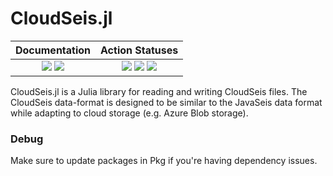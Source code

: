 # CloudSeis.jl

| **Documentation** | **Action Statuses** |
|:---:|:---:|
| [![][docs-dev-img]][docs-dev-url] [![][docs-stable-img]][docs-stable-url] | [![][doc-build-status-img]][doc-build-status-url] [![][build-status-img]][build-status-url] [![][code-coverage-img]][code-coverage-results] |

CloudSeis.jl is a Julia library for reading and writing CloudSeis files.  The
CloudSeis data-format is designed to be similar to the JavaSeis data format while
adapting to cloud storage (e.g. Azure Blob storage).

### Debug
Make sure to update packages in Pkg if you're having dependency issues.

[docs-dev-img]: https://img.shields.io/badge/docs-dev-blue.svg
[docs-dev-url]: https://chevronetc.github.io/CloudSeis.jl/dev/

[docs-stable-img]: https://img.shields.io/badge/docs-stable-blue.svg
[docs-stable-url]: https://ChevronETC.github.io/CloudSeis.jl/stable

[doc-build-status-img]: https://github.com/ChevronETC/CloudSeis.jl/workflows/Documentation/badge.svg
[doc-build-status-url]: https://github.com/ChevronETC/CloudSeis.jl/actions?query=workflow%3ADocumentation

[build-status-img]: https://github.com/ChevronETC/CloudSeis.jl/workflows/Tests/badge.svg
[build-status-url]: https://github.com/ChevronETC/CloudSeis.jl/actions?query=workflow%3A"Tests"

[code-coverage-img]: https://codecov.io/gh/ChevronETC/CloudSeis.jl/branch/master/graph/badge.svg
[code-coverage-results]: https://codecov.io/gh/ChevronETC/CloudSeis.jl